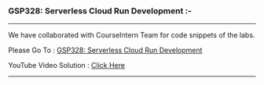 ### GSP328: Serverless Cloud Run Development :-

----------------------------------------------------------------------------------------------------------------------------------------------

We have collaborated with CourseIntern Team for code snippets of the labs.

Please Go To : [GSP328: Serverless Cloud Run Development](https://www.courseintern.com/post/qwiklabs/challenge-labs/gsp328-serverless-cloud-run-development/)

YouTube Video Solution : [Click Here](https://youtu.be/7xUfuYe-B4Y)

----------------------------------------------------------------------------------------------------------------------------------------------
